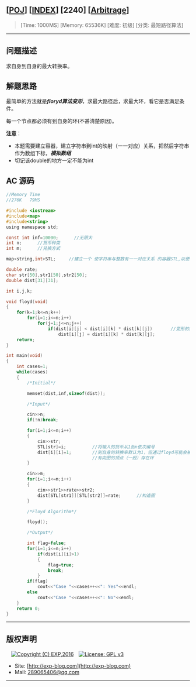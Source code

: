 ## [[POJ](http://poj.org/)] [[INDEX](https://github.com/lyy289065406/POJ-Solving-Reports)] [2240] [[Arbitrage](http://poj.org/problem?id=2240)]

> [Time: 1000MS] [Memory: 65536K] [难度: 初级] [分类: 最短路径算法]

------

## 问题描述

求自身到自身的最大转换率。


## 解题思路

最简单的方法就是***floryd算法变形***，求最大路径后，求最大环，看它是否满足条件。

每一个节点都必须有到自身的环(不甚清楚原因)。

**注意**：

- 本题需要建立容器，建立字符串到int的映射（一一对应）关系，把然后字符串作为数组下标，***模拟数组***
- 切记该double的地方一定不能为int


## AC 源码


```c
//Memory Time 
//276K   79MS 

#include <iostream>
#include<map>
#include<string>
using namespace std;

const int inf=10000;      //无限大
int n;      //货币种类
int m;      //兑换方式

map<string,int>STL;     //建立一个 使字符串与整数有一一对应关系 的容器STL,以便利用邻接矩阵存储数据

double rate;
char str[50],str1[50],str2[50];
double dist[31][31];

int i,j,k;

void floyd(void)
{
	for(k=1;k<=n;k++)
		for(i=1;i<=n;i++)
			for(j=1;j<=n;j++)
				if(dist[i][j] < dist[i][k] * dist[k][j])       //变形的最大路径，变"+"为"*"
					dist[i][j] = dist[i][k] * dist[k][j];
	return;
}

int main(void)
{
	int cases=1;
	while(cases)
	{
		/*Initial*/

		memset(dist,inf,sizeof(dist));

		/*Input*/

		cin>>n;
		if(!n)break;

		for(i=1;i<=n;i++)
		{
			cin>>str;
			STL[str]=i;          //将输入的货币从1到n依次编号
			dist[i][i]=1;        //到自身的转换率默认为1，但通过floyd可能会被改变
			                     //有向图的顶点（一般）存在环
		}

		cin>>m;
		for(i=1;i<=m;i++)
		{
			cin>>str1>>rate>>str2;
			dist[STL[str1]][STL[str2]]=rate;      //构造图
		}

		/*Floyd Algorithm*/

		floyd();

		/*Output*/

		int flag=false;
		for(i=1;i<=n;i++)
			if(dist[i][i]>1)
			{
				flag=true;
				break;
			}
	 	if(flag)
			cout<<"Case "<<cases++<<": Yes"<<endl;
		else
			cout<<"Case "<<cases++<<": No"<<endl;
	}
	return 0;
}
```

------

## 版权声明

　[![Copyright (C) EXP,2016](https://img.shields.io/badge/Copyright%20(C)-EXP%202016-blue.svg)](http://exp-blog.com)　[![License: GPL v3](https://img.shields.io/badge/License-GPL%20v3-blue.svg)](https://www.gnu.org/licenses/gpl-3.0)
  

- Site: [http://exp-blog.com](http://exp-blog.com) 
- Mail: <a href="mailto:289065406@qq.com?subject=[EXP's Github]%20Your%20Question%20（请写下您的疑问）&amp;body=What%20can%20I%20help%20you?%20（需要我提供什么帮助吗？）">289065406@qq.com</a>


------
